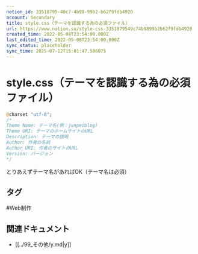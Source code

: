 ```yaml
---
notion_id: 33518795-49c7-4b98-99b2-b62f9fdb4920
account: Secondary
title: style.css（テーマを認識する為の必須ファイル）
url: https://www.notion.so/style-css-3351879549c74b9899b2b62f9fdb4920
created_time: 2022-05-08T23:54:00.000Z
last_edited_time: 2022-05-08T23:54:00.000Z
sync_status: placeholder
sync_time: 2025-07-12T15:01:47.506075
---
```

# style.css（テーマを認識する為の必須ファイル）

```php
@charset "utf-8";
/*
Theme Name: テーマ名(例：junpeiblog)
Theme URI: テーマのホームサイトのURL
Description: テーマの説明
Author: 作者の名前
Author URI: 作者のサイトのURL
Version: バージョン
*/
```
とりあえずテーマ名があればOK（テーマ名は必須）

## タグ

#Web制作 

## 関連ドキュメント

- [[../99_その他/y.md|y]]
